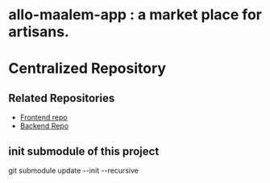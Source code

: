 # allo-maalem-app : a market place for artisans.

# Centralized Repository

## Related Repositories

- [Frontend repo](https://github.com/mrabet2002/allo-maalam-frontend)
- [Backend Repo](https://github.com/mrabet2002/allo-maalam-backend)

## init submodule of this project
git submodule update --init --recursive

